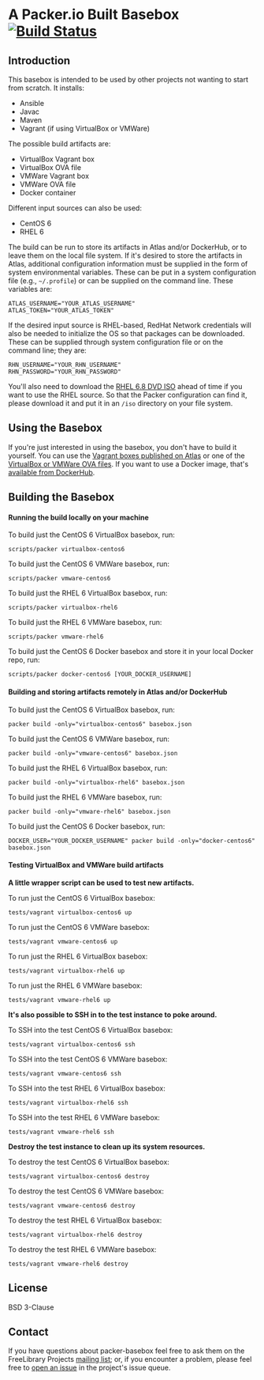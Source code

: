 # A Packer.io Built Basebox [![Build Status](https://travis-ci.org/ksclarke/packer-basebox.svg?branch=master)](https://travis-ci.org/ksclarke/packer-basebox)

## Introduction

This basebox is intended to be used by other projects not wanting to start from scratch. It installs:

* Ansible
* Javac
* Maven
* Vagrant (if using VirtualBox or VMWare)

The possible build artifacts are:

* VirtualBox Vagrant box
* VirtualBox OVA file
* VMWare Vagrant box
* VMWare OVA file
* Docker container

Different input sources can also be used:

* CentOS 6
* RHEL 6

The build can be run to store its artifacts in Atlas and/or DockerHub, or to leave them on the local file system. If it's desired to store the artifacts in Atlas, additional configuration information must be supplied in the form of system environmental variables. These can be put in a system configuration file (e.g., `~/.profile`) or can be supplied on the command line. These variables are:

    ATLAS_USERNAME="YOUR_ATLAS_USERNAME"
    ATLAS_TOKEN="YOUR_ATLAS_TOKEN"

If the desired input source is RHEL-based, RedHat Network credentials will also be needed to initialize the OS so that packages can be downloaded. These can be supplied through system configuration file or on the command line; they are:

    RHN_USERNAME="YOUR_RHN_USERNAME"
    RHN_PASSWORD="YOUR_RHN_PASSWORD"

You'll also need to download the [RHEL 6.8 DVD ISO](https://access.redhat.com/downloads/content/69/ver=/rhel---6/6.8/x86_64/product-software) ahead of time if you want to use the RHEL source. So that the Packer configuration can find it, please download it and put it in an `/iso` directory on your file system.

## Using the Basebox

If you're just interested in using the basebox, you don't have to build it yourself. You can use the [Vagrant boxes published on Atlas](docs/vagrant.md) or one of the [VirtualBox or VMWare OVA files](docs/ova.md). If you want to use a Docker image, that's [available from DockerHub](dockerhub.md).

## Building the Basebox

#### Running the build locally on your machine

To build just the CentOS 6 VirtualBox basebox, run:

    scripts/packer virtualbox-centos6

To build just the CentOS 6 VMWare basebox, run:

    scripts/packer vmware-centos6

To build just the RHEL 6 VirtualBox basebox, run:

    scripts/packer virtualbox-rhel6

To build just the RHEL 6 VMWare basebox, run:

    scripts/packer vmware-rhel6

To build just the CentOS 6 Docker basebox and store it in your local Docker repo, run:

    scripts/packer docker-centos6 [YOUR_DOCKER_USERNAME]

#### Building and storing artifacts remotely in Atlas and/or DockerHub

To build just the CentOS 6 VirtualBox basebox, run:

    packer build -only="virtualbox-centos6" basebox.json

To build just the CentOS 6 VMWare basebox, run:

    packer build -only="vmware-centos6" basebox.json

To build just the RHEL 6 VirtualBox basebox, run:

    packer build -only="virtualbox-rhel6" basebox.json

To build just the RHEL 6 VMWare basebox, run:

    packer build -only="vmware-rhel6" basebox.json

To build just the CentOS 6 Docker basebox, run:

    DOCKER_USER="YOUR_DOCKER_USERNAME" packer build -only="docker-centos6" basebox.json

#### Testing VirtualBox and VMWare build artifacts

**A little wrapper script can be used to test new artifacts.**

To run just the CentOS 6 VirtualBox basebox:

    tests/vagrant virtualbox-centos6 up

To run just the CentOS 6 VMWare basebox:

    tests/vagrant vmware-centos6 up

To run just the RHEL 6 VirtualBox basebox:

    tests/vagrant virtualbox-rhel6 up

To run just the RHEL 6 VMWare basebox:

    tests/vagrant vmware-rhel6 up

**It's also possible to SSH in to the test instance to poke around.**

To SSH into the test CentOS 6 VirtualBox basebox:

    tests/vagrant virtualbox-centos6 ssh

To SSH into the test CentOS 6 VMWare basebox:

    tests/vagrant vmware-centos6 ssh

To SSH into the test RHEL 6 VirtualBox basebox:

    tests/vagrant virtualbox-rhel6 ssh

To SSH into the test RHEL 6 VMWare basebox:

    tests/vagrant vmware-rhel6 ssh
    
**Destroy the test instance to clean up its system resources.**

To destroy the test CentOS 6 VirtualBox basebox:

    tests/vagrant virtualbox-centos6 destroy

To destroy the test CentOS 6 VMWare basebox:

    tests/vagrant vmware-centos6 destroy

To destroy the test RHEL 6 VirtualBox basebox:

    tests/vagrant virtualbox-rhel6 destroy

To destroy the test RHEL 6 VMWare basebox:

    tests/vagrant vmware-rhel6 destroy

## License

BSD 3-Clause

## Contact

If you have questions about packer-basebox feel free to ask them on the FreeLibrary Projects [mailing list](https://groups.google.com/forum/#!forum/freelibrary-projects); or, if you encounter a problem, please feel free to [open an issue](https://github.com/ksclarke/packer-basebox/issues "GitHub Issue Queue") in the project's issue queue.
